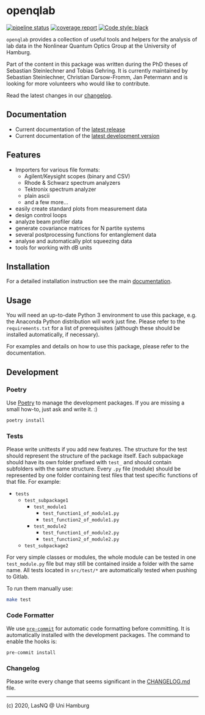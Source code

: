 # openqlab

[![pipeline status](https://gitlab.com/las-nq/openqlab/badges/master/pipeline.svg)](https://gitlab.com/las-nq/openqlab/commits/master)
[![coverage report](https://gitlab.com/las-nq/openqlab/badges/master/coverage.svg)](https://gitlab.com/las-nq/openqlab/commits/master)
[![Code style: black](https://img.shields.io/badge/code%20style-black-000000.svg)](https://github.com/psf/black)


`openqlab` provides a collection of useful tools and helpers for the
analysis of lab data in the Nonlinear Quantum Optics Group at the University
of Hamburg.

Part of the content in this package was written during the PhD theses of
Sebastian Steinlechner and Tobias Gehring. It is currently maintained by
Sebastian Steinlechner, Christian Darsow-Fromm, Jan Petermann and is looking for more
volunteers who would like to contribute.

Read the latest changes in our [changelog](CHANGELOG.md).

## Documentation

* Current documentation of the [latest release](https://las-nq-serv.physnet.uni-hamburg.de/python/openqlab)
* Current documentation of the [latest development version](https://las-nq-serv.physnet.uni-hamburg.de/python/openqlab-stage)

## Features

* Importers for various file formats:
  * Agilent/Keysight scopes (binary and CSV)
  * Rhode & Schwarz spectrum analyzers
  * Tektronix spectrum analyzer
  * plain ascii
  * and a few more...
* easily create standard plots from measurement data
* design control loops
* analyze beam profiler data
* generate covariance matrices for N partite systems
* several postprocessing functions for entanglement data
* analyse and automatically plot squeezing data
* tools for working with dB units

## Installation

For a detailed installation instruction see the main [documentation](https://las-nq-serv.physnet.uni-hamburg.de/python/openqlab/).

## Usage

You will need an up-to-date Python 3 environment to use this package, e.g.
the Anaconda Python distribution will work just fine. Please refer to the
`requirements.txt` for a list of prerequisites (although these should be
installed automatically, if necessary).

For examples and details on how to use this package, please refer to the
documentation.

## Development

### Poetry
Use [Poetry](https://python-poetry.org/) to manage the development packages.
If you are missing a small how-to, just ask and write it. :)

```bash
poetry install
```

### Tests
Please write unittests if you add new features.
The structure for the test should represent the structure of the package itself.
Each subpackage should have its own folder prefixed with `test_` and should contain subfolders with the same structure.
Every `.py` file (module) should be represented by one folder containing test files that test specific functions of that file.
For example:
- `tests`
    - `test_subpackage1`
        - `test_module1`
            - `test_function1_of_module1.py`
            - `test_function2_of_module1.py`
        - `test_module2`
            - `test_function1_of_module2.py`
            - `test_function2_of_module2.py`
    - `test_subpackage2`

For very simple classes or modules, the whole module can be tested in one `test_module.py` file but may still be contained inside a folder with the same name.
All tests located in `src/test/*` are automatically tested when pushing to Gitlab.

To run them manually use:
```bash
make test
```

### Code Formatter

We use [`pre-commit`](https://pre-commit.com/#python) for automatic code formatting before committing.
It is automatically installed with the development packages.
The command to enable the hooks is:
```bash
pre-commit install
```

### Changelog

Please write every change that seems significant in the [CHANGELOG.md](CHANGELOG.md) file.

----
(c) 2020, LasNQ @ Uni Hamburg

